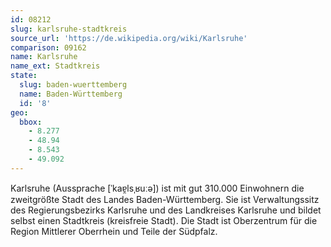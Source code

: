 ```yaml
---
id: 08212
slug: karlsruhe-stadtkreis
source_url: 'https://de.wikipedia.org/wiki/Karlsruhe'
comparison: 09162
name: Karlsruhe
name_ext: Stadtkreis
state:
  slug: baden-wuerttemberg
  name: Baden-Württemberg
  id: '8'
geo:
  bbox:
    - 8.277
    - 48.94
    - 8.543
    - 49.092
---
```


Karlsruhe (Aussprache [ˈkaɐ̯lsˌʁuːə]) ist mit gut 310.000 Einwohnern die zweitgrößte Stadt des Landes Baden-Württemberg. Sie ist Verwaltungssitz des Regierungsbezirks Karlsruhe und des Landkreises Karlsruhe und bildet selbst einen Stadtkreis (kreisfreie Stadt). Die Stadt ist Oberzentrum für die Region Mittlerer Oberrhein und Teile der Südpfalz.
